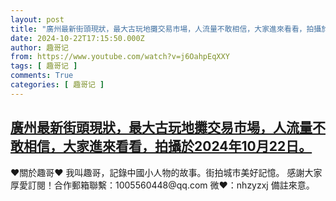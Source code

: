 ```yaml
---
layout: post
title: "廣州最新街頭現狀，最大古玩地攤交易市場，人流量不敢相信，大家進來看看，拍攝於2024年10月22日。"
date: 2024-10-22T17:15:50.000Z
author: 趣哥记
from: https://www.youtube.com/watch?v=j6OahpEqXXY
tags: [ 趣哥记 ]
comments: True
categories: [ 趣哥记 ]
---
```

<!--1729617350000-->
[廣州最新街頭現狀，最大古玩地攤交易市場，人流量不敢相信，大家進來看看，拍攝於2024年10月22日。](https://www.youtube.com/watch?v=j6OahpEqXXY)
------

<div>
♥關於趣哥♥  我叫趣哥，記錄中國小人物的故事。街拍城市美好記憶。  感謝大家厚愛訂閱！合作郵箱聯繫：1005560448@qq.com 微❤：nhzyzxj 備註來意。
</div>
